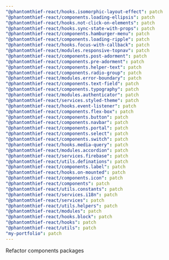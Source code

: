 ```yaml
---
"@phantomthief-react/hooks.isomorphic-layout-effect": patch
"@phantomthief-react/components.loading-ellipsis": patch
"@phantomthief-react/hooks.not-click-on-elements": patch
"@phantomthief-react/hooks.sync-state-with-props": patch
"@phantomthief-react/components.hamburger-menu": patch
"@phantomthief-react/components.loading-ripple": patch
"@phantomthief-react/hooks.focus-with-callback": patch
"@phantomthief-react/modules.responsive-topnav": patch
"@phantomthief-react/components.post-adorment": patch
"@phantomthief-react/components.pre-adorment": patch
"@phantomthief-react/components.helper-text": patch
"@phantomthief-react/components.radio-group": patch
"@phantomthief-react/modules.error-boundary": patch
"@phantomthief-react/components.text-field": patch
"@phantomthief-react/components.typography": patch
"@phantomthief-react/modules.authenticator": patch
"@phantomthief-react/services.styled-theme": patch
"@phantomthief-react/hooks.event-listener": patch
"@phantomthief-react/components.flex-box": patch
"@phantomthief-react/components.button": patch
"@phantomthief-react/components.navbar": patch
"@phantomthief-react/components.portal": patch
"@phantomthief-react/components.select": patch
"@phantomthief-react/components.switch": patch
"@phantomthief-react/hooks.media-query": patch
"@phantomthief-react/modules.accordion": patch
"@phantomthief-react/services.firebase": patch
"@phantomthief-react/utils.definations": patch
"@phantomthief-react/components.label": patch
"@phantomthief-react/hooks.on-mounted": patch
"@phantomthief-react/components.icon": patch
"@phantomthief-react/components": patch
"@phantomthief-react/utils.constants": patch
"@phantomthief-react/services.i18n": patch
"@phantomthief-react/services": patch
"@phantomthief-react/utils.helpers": patch
"@phantomthief-react/modules": patch
"@phantomthief-react/hooks.block": patch
"@phantomthief-react/hooks": patch
"@phantomthief-react/utils": patch
"my-portfolio": patch
---
```


Refactor components packages
